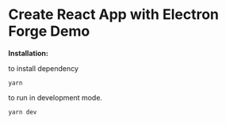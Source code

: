 # Create React App with Electron Forge Demo

**Installation:**

to install dependency
```shell script
yarn
```

to run in development mode.
```shell script
yarn dev
```
